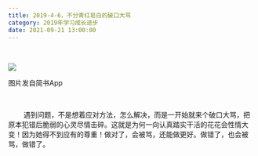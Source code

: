```yaml
---
title: 2019-4-6，不分青红皂白的破口大骂
category: 2019年学习成长进步
date: 2021-09-21 13:00:00
---
```


 

![](https://markdown-1301532546.cos.ap-guangzhou.myqcloud.com/peipei_blog/20210921144246.jpeg)  

图片发自简书App

   

        遇到问题，不是想着应对方法，怎么解决，而是一开始就来个破口大骂，把原本犯错后脆弱的心灵尽情击碎。这就是为何一向认真踏实干活的花花会性情大变！因为她得不到应有的尊重！做对了，会被骂，还能做更好。做错了，也会被骂，做错了。